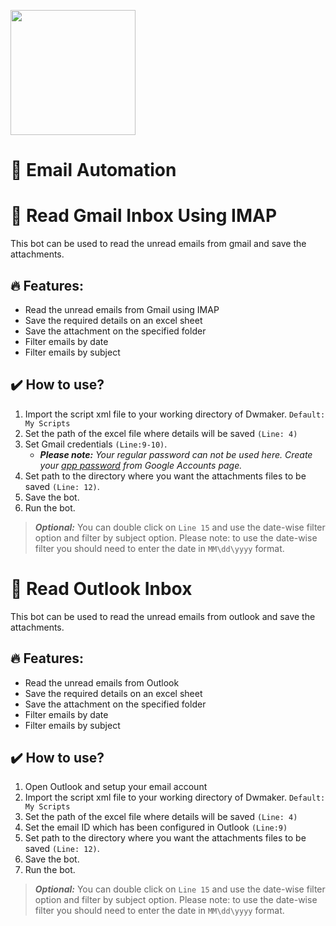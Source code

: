 [<img src="https://www.intelgic.com/static/img/intelgic.png" width="200">](https://www.intelgic.com/ "Powered By Intelgic")
  

 📧 Email Automation
============

# :sparkler: Read Gmail Inbox Using IMAP
This bot can be used to read the unread emails from gmail and save the attachments.

## 🔥 Features:
- Read the unread emails from Gmail using IMAP
- Save the required details on an excel sheet
- Save the attachment on the specified folder
- Filter emails by date
- Filter emails by subject

## :heavy_check_mark: How to use?
1. Import the script xml file to your working directory of Dwmaker. `Default: My Scripts`
2. Set the path of the excel file where details will be saved `(Line: 4)`
3. Set Gmail credentials `(Line:9-10)`. 
	- ***Please note:*** *Your regular password can not be used here. Create your [app password](https://support.google.com/mail/answer/185833?hl=en "Sign in with App Passwords") from Google Accounts page.*
4. Set path to the directory where you want the attachments files to be saved `(Line: 12)`.
5. Save the bot.
6. Run the bot.

> ***Optional:*** You can double click on `Line 15` and use the date-wise filter option and filter by subject option. Please note: to use the date-wise filter you should need to enter the date in `MM\dd\yyyy` format.

# :sparkler: Read Outlook Inbox
This bot can be used to read the unread emails from outlook and save the attachments.

## 🔥 Features:
- Read the unread emails from Outlook
- Save the required details on an excel sheet
- Save the attachment on the specified folder
- Filter emails by date
- Filter emails by subject

## :heavy_check_mark: How to use?
1.  Open Outlook and setup your email account
2. Import the script xml file to your working directory of Dwmaker. `Default: My Scripts`
3. Set the path of the excel file where details will be saved `(Line: 4)`
4. Set the email ID which has been configured in Outlook `(Line:9)`
5. Set path to the directory where you want the attachments files to be saved `(Line: 12)`.
6. Save the bot.
7. Run the bot.

> ***Optional:*** You can double click on `Line 15` and use the date-wise filter option and filter by subject option. Please note: to use the date-wise filter you should need to enter the date in `MM\dd\yyyy` format.

